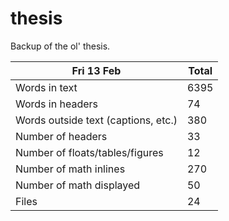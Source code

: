 thesis
======
Backup of the ol' thesis.

Fri 13 Feb | Total
---|---
Words in text| 6395
Words in headers| 74
Words outside text (captions, etc.)| 380
Number of headers| 33
Number of floats/tables/figures| 12
Number of math inlines| 270
Number of math displayed| 50
Files| 24

